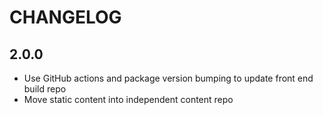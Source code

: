 # CHANGELOG

## 2.0.0
* Use GitHub actions and package version bumping to update front end build repo
* Move static content into independent content repo
